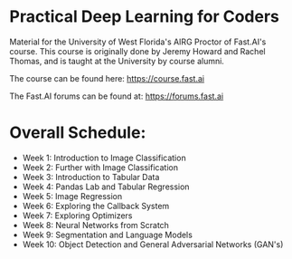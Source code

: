 # Practical Deep Learning for Coders
Material for the University of West Florida's AIRG Proctor of Fast.AI's course. This course is originally done by Jeremy Howard and Rachel Thomas, and is taught at the University by course alumni. 

The course can be found here: https://course.fast.ai

The Fast.AI forums can be found at: https://forums.fast.ai

# Overall Schedule:

* Week 1: Introduction to Image Classification
* Week 2: Further with Image Classification
* Week 3: Introduction to Tabular Data
* Week 4: Pandas Lab and Tabular Regression
* Week 5: Image Regression
* Week 6: Exploring the Callback System
* Week 7: Exploring Optimizers
* Week 8: Neural Networks from Scratch
* Week 9: Segmentation and Language Models
* Week 10: Object Detection and General Adversarial Networks (GAN's)
